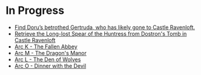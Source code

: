 # In Progress
- [Find Doru’s betrothed Gertruda, who has likely gone to Castle Ravenloft.](https://skroxiousdm.github.io/SkroxiousDM/simple-quest/quests/journalentry.dy942buxabf1v2et/journalentry.dy942buxabf1v2et.journalentrypage.eedcovuaabsh9djy)
- [Retrieve the Long-lost Spear of the Huntress from Dostron's Tomb in Castle Ravenloft](https://skroxiousdm.github.io/SkroxiousDM/simple-quest/quests/journalentry.dy942buxabf1v2et/journalentry.dy942buxabf1v2et.journalentrypage.avilgknx3gkzgiu2)
- [Arc K - The Fallen Abbey](https://skroxiousdm.github.io/SkroxiousDM/simple-quest/quests/journalentry.dy942buxabf1v2et/journalentry.dy942buxabf1v2et.journalentrypage.O39lyr9ytgvhmvmb)
- [Arc M - The Dragon's Manor](https://skroxiousdm.github.io/SkroxiousDM/simple-quest/quests/journalentry.dy942buxabf1v2et/journalentry.dy942buxabf1v2et.journalentrypage.4ink64rcmfhrvxsk)
- [Arc L - The Den of Wolves](https://skroxiousdm.github.io/SkroxiousDM/simple-quest/quests/journalentry.dy942buxabf1v2et/journalentry.dy942buxabf1v2et.journalentrypage.9dtw2n1ykokskdbt)
- [Arc O - Dinner with the Devil](https://skroxiousdm.github.io/SkroxiousDM/simple-quest/quests/journalentry.dy942buxabf1v2et/journalentry.dy942buxabf1v2et.journalentrypage.tq11tgmyzy0kiuqw)

<!-- This is commented out. 
- [Arc P - Ravenloft Heist](https://skroxiousdm.github.io/SkroxiousDM/simple-quest/quests/journalentry.dy942buxabf1v2et/journalentry.dy942buxabf1v2et.journalentrypage.2tqim32vrf7mrbjc)
- [Arc Q - Shining Beacon](https://skroxiousdm.github.io/SkroxiousDM/simple-quest/quests/journalentry.dy942buxabf1v2et/journalentry.dy942buxabf1v2et.journalentrypage.serve6jonmpljf8w)
- [Arc R - Trials of the Mountains](https://skroxiousdm.github.io/SkroxiousDM/simple-quest/quests/journalentry.dy942buxabf1v2et/journalentry.dy942buxabf1v2et.journalentrypage.9kfdexhbsbosazpf)
- [Arc S - A Sword of Sunlight](https://skroxiousdm.github.io/SkroxiousDM/simple-quest/quests/journalentry.dy942buxabf1v2et/journalentry.dy942buxabf1v2et.journalentrypage.7eqkom6krbs4vp7l)
-->
